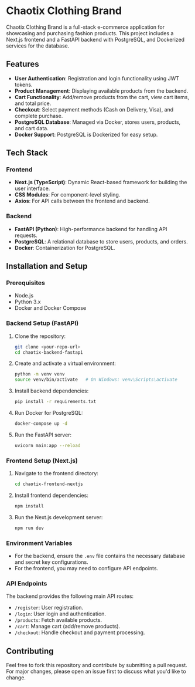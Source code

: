 # Chaotix Clothing Brand

Chaotix Clothing Brand is a full-stack e-commerce application for showcasing and purchasing fashion products. This project includes a Next.js frontend and a FastAPI backend with PostgreSQL, and Dockerized services for the database. 

## Features

- **User Authentication**: Registration and login functionality using JWT tokens.
- **Product Management**: Displaying available products from the backend.
- **Cart Functionality**: Add/remove products from the cart, view cart items, and total price.
- **Checkout**: Select payment methods (Cash on Delivery, Visa), and complete purchase.
- **PostgreSQL Database**: Managed via Docker, stores users, products, and cart data.
- **Docker Support**: PostgreSQL is Dockerized for easy setup.

## Tech Stack

### Frontend
- **Next.js (TypeScript)**: Dynamic React-based framework for building the user interface.
- **CSS Modules**: For component-level styling.
- **Axios**: For API calls between the frontend and backend.

### Backend
- **FastAPI (Python)**: High-performance backend for handling API requests.
- **PostgreSQL**: A relational database to store users, products, and orders.
- **Docker**: Containerization for PostgreSQL.

## Installation and Setup

### Prerequisites
- Node.js
- Python 3.x
- Docker and Docker Compose

### Backend Setup (FastAPI)
1. Clone the repository:
    ```bash
    git clone <your-repo-url>
    cd chaotix-backend-fastapi
    ```
2. Create and activate a virtual environment:
    ```bash
    python -m venv venv
    source venv/bin/activate   # On Windows: venv\Scripts\activate
    ```
3. Install backend dependencies:
    ```bash
    pip install -r requirements.txt
    ```
4. Run Docker for PostgreSQL:
    ```bash
    docker-compose up -d
    ```
5. Run the FastAPI server:
    ```bash
    uvicorn main:app --reload
    ```

### Frontend Setup (Next.js)
1. Navigate to the frontend directory:
    ```bash
    cd chaotix-frontend-nextjs
    ```
2. Install frontend dependencies:
    ```bash
    npm install
    ```
3. Run the Next.js development server:
    ```bash
    npm run dev
    ```

### Environment Variables

- For the backend, ensure the `.env` file contains the necessary database and secret key configurations.
- For the frontend, you may need to configure API endpoints.

### API Endpoints

The backend provides the following main API routes:

- `/register`: User registration.
- `/login`: User login and authentication.
- `/products`: Fetch available products.
- `/cart`: Manage cart (add/remove products).
- `/checkout`: Handle checkout and payment processing.

## Contributing

Feel free to fork this repository and contribute by submitting a pull request. For major changes, please open an issue first to discuss what you'd like to change.


